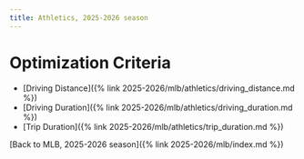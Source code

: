 ```yaml
---
title: Athletics, 2025-2026 season
---
```


# Optimization Criteria
- [Driving Distance]({% link 2025-2026/mlb/athletics/driving_distance.md %})
- [Driving Duration]({% link 2025-2026/mlb/athletics/driving_duration.md %})
- [Trip Duration]({% link 2025-2026/mlb/athletics/trip_duration.md %})

[Back to MLB, 2025-2026 season]({% link 2025-2026/mlb/index.md %})
